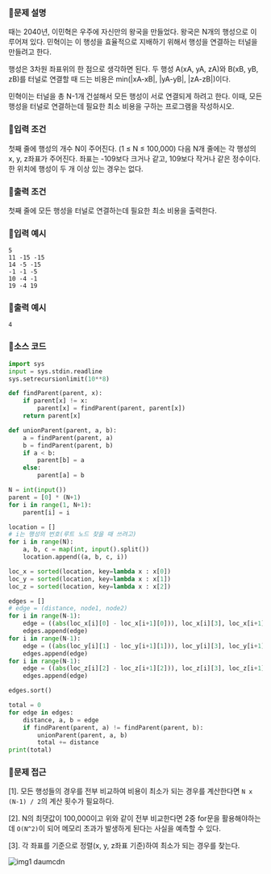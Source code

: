 ### 📌문제 설명

때는 2040년, 이민혁은 우주에 자신만의 왕국을 만들었다. 왕국은 N개의 행성으로 이루어져 있다. 민혁이는 이 행성을 효율적으로 지배하기 위해서 행성을 연결하는 터널을 만들려고 한다.

행성은 3차원 좌표위의 한 점으로 생각하면 된다. 두 행성 A(xA, yA, zA)와 B(xB, yB, zB)를 터널로 연결할 때 드는 비용은 min(|xA-xB|, |yA-yB|, |zA-zB|)이다.

민혁이는 터널을 총 N-1개 건설해서 모든 행성이 서로 연결되게 하려고 한다. 이때, 모든 행성을 터널로 연결하는데 필요한 최소 비용을 구하는 프로그램을 작성하시오.

### 📌입력 조건

첫째 줄에 행성의 개수 N이 주어진다. (1 ≤ N ≤ 100,000) 다음 N개 줄에는 각 행성의 x, y, z좌표가 주어진다. 좌표는 -109보다 크거나 같고, 109보다 작거나 같은 정수이다. 한 위치에 행성이 두 개 이상 있는 경우는 없다. 

### 📌출력 조건

첫째 줄에 모든 행성을 터널로 연결하는데 필요한 최소 비용을 출력한다.

### 📌입력 예시

```
5
11 -15 -15
14 -5 -15
-1 -1 -5
10 -4 -1
19 -4 19
```

### 📌출력 예시

```
4
```

### 📌소스 코드

```python
import sys
input = sys.stdin.readline
sys.setrecursionlimit(10**8)

def findParent(parent, x):
    if parent[x] != x:
        parent[x] = findParent(parent, parent[x])
    return parent[x]

def unionParent(parent, a, b):
    a = findParent(parent, a)
    b = findParent(parent, b)
    if a < b:
        parent[b] = a
    else:
        parent[a] = b

N = int(input())
parent = [0] * (N+1)
for i in range(1, N+1):
    parent[i] = i

location = []
# i는 행성의 번호(루트 노드 찾을 때 쓰려고)
for i in range(N):
    a, b, c = map(int, input().split())
    location.append((a, b, c, i))

loc_x = sorted(location, key=lambda x : x[0])
loc_y = sorted(location, key=lambda x : x[1])
loc_z = sorted(location, key=lambda x : x[2])

edges = []
# edge = (distance, node1, node2)
for i in range(N-1):
    edge = ((abs(loc_x[i][0] - loc_x[i+1][0])), loc_x[i][3], loc_x[i+1][3]) 
    edges.append(edge)
for i in range(N-1):
    edge = ((abs(loc_y[i][1] - loc_y[i+1][1])), loc_y[i][3], loc_y[i+1][3])
    edges.append(edge)
for i in range(N-1):
    edge = ((abs(loc_z[i][2] - loc_z[i+1][2])), loc_z[i][3], loc_z[i+1][3])
    edges.append(edge)

edges.sort()    

total = 0
for edge in edges:
    distance, a, b = edge
    if findParent(parent, a) != findParent(parent, b):
        unionParent(parent, a, b)
        total += distance
print(total)
```

### 📌문제 접근

[1]. 모든 행성들의 경우를 전부 비교하여 비용이 최소가 되는 경우를 계산한다면 `N x (N-1) / 2`의 계산 횟수가 필요하다.

[2]. N의 최댓값이 100,000이고 위와 같이 전부 비교한다면 2중 for문을 활용해야하는데 `O(N^2)`이 되어 메모리 초과가 발생하게 된다는 사실을 예측할 수 있다.

[3]. 각 좌표를 기준으로 정렬(x, y, z좌표 기준)하여 최소가 되는 경우를 찾는다.

![img1 daumcdn](https://github.com/dnwls16071/TIL/assets/106802375/255d693d-0435-48a9-9ec8-8c3c5c39ff98)

